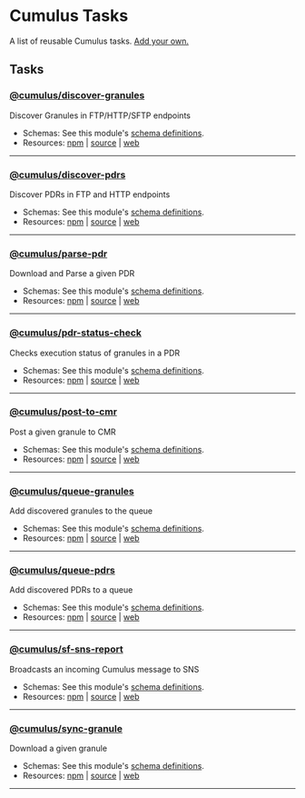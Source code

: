 # Cumulus Tasks

A list of reusable Cumulus tasks. [Add your own.](adding-a-task.md)

## Tasks

### [@cumulus/discover-granules](https://github.com/cumulus-nasa/cumulus/tree/master/tasks/discover-granules)
Discover Granules in FTP/HTTP/SFTP endpoints

- Schemas: See this module's [schema definitions](https://github.com/cumulus-nasa/cumulus/tree/master/tasks/discover-granules/schemas).
- Resources: [npm](https://npmjs.com/package/@cumulus/discover-granules) | [source](https://github.com/cumulus-nasa/cumulus) | [web](https://github.com/cumulus-nasa/cumulus/tree/master/tasks/discover-granules)

---

### [@cumulus/discover-pdrs](https://github.com/cumulus-nasa/cumulus/tree/master/tasks/discover-pdrs)
Discover PDRs in FTP and HTTP endpoints

- Schemas: See this module's [schema definitions](https://github.com/cumulus-nasa/cumulus/tree/master/tasks/discover-pdrs/schemas).
- Resources: [npm](https://npmjs.com/package/@cumulus/discover-pdrs) | [source](https://github.com/cumulus-nasa/cumulus) | [web](https://github.com/cumulus-nasa/cumulus/tree/master/tasks/discover-pdrs)

---

### [@cumulus/parse-pdr](https://github.com/cumulus-nasa/cumulus/tree/master/tasks/parse-pdr)
Download and Parse a given PDR

- Schemas: See this module's [schema definitions](https://github.com/cumulus-nasa/cumulus/tree/master/tasks/parse-pdr/schemas).
- Resources: [npm](https://npmjs.com/package/@cumulus/parse-pdr) | [source](https://github.com/cumulus-nasa/cumulus) | [web](https://github.com/cumulus-nasa/cumulus/tree/master/tasks/parse-pdr)

---

### [@cumulus/pdr-status-check](https://github.com/cumulus-nasa/cumulus/tree/master/tasks/pdr-status-check)
Checks execution status of granules in a PDR

- Schemas: See this module's [schema definitions](https://github.com/cumulus-nasa/cumulus/tree/master/tasks/pdr-status-check/schemas).
- Resources: [npm](https://npmjs.com/package/@cumulus/pdr-status-check) | [source](https://github.com/cumulus-nasa/cumulus) | [web](https://github.com/cumulus-nasa/cumulus/tree/master/tasks/pdr-status-check)

---

### [@cumulus/post-to-cmr](https://github.com/cumulus-nasa/cumulus/tree/master/tasks/post-to-cmr)
Post a given granule to CMR

- Schemas: See this module's [schema definitions](https://github.com/cumulus-nasa/cumulus/tree/master/tasks/post-to-cmr/schemas).
- Resources: [npm](https://npmjs.com/package/@cumulus/post-to-cmr) | [source](https://github.com/cumulus-nasa/cumulus) | [web](https://github.com/cumulus-nasa/cumulus/tree/master/tasks/post-to-cmr)

---

### [@cumulus/queue-granules](https://github.com/cumulus-nasa/cumulus/tree/master/tasks/queue-granules)
Add discovered granules to the queue

- Schemas: See this module's [schema definitions](https://github.com/cumulus-nasa/cumulus/tree/master/tasks/queue-granules/schemas).
- Resources: [npm](https://npmjs.com/package/@cumulus/queue-granules) | [source](https://github.com/cumulus-nasa/cumulus) | [web](https://github.com/cumulus-nasa/cumulus/tree/master/tasks/queue-granules)

---

### [@cumulus/queue-pdrs](https://github.com/cumulus-nasa/cumulus/tree/master/tasks/queue-pdrs)
Add discovered PDRs to a queue

- Schemas: See this module's [schema definitions](https://github.com/cumulus-nasa/cumulus/tree/master/tasks/queue-pdrs/schemas).
- Resources: [npm](https://npmjs.com/package/@cumulus/queue-pdrs) | [source](https://github.com/cumulus-nasa/cumulus) | [web](https://github.com/cumulus-nasa/cumulus/tree/master/tasks/queue-pdrs)

---

### [@cumulus/sf-sns-report](https://github.com/cumulus-nasa/cumulus/tree/master/tasks/sf-sns-report)
Broadcasts an incoming Cumulus message to SNS

- Schemas: See this module's [schema definitions](https://github.com/cumulus-nasa/cumulus/tree/master/tasks/sf-sns-report/schemas).
- Resources: [npm](https://npmjs.com/package/@cumulus/sf-sns-report) | [source](https://github.com/cumulus-nasa/cumulus) | [web](https://github.com/cumulus-nasa/cumulus/tree/master/tasks/sf-sns-report)

---

### [@cumulus/sync-granule](https://github.com/cumulus-nasa/cumulus/tree/master/tasks/sync-granule)
Download a given granule

- Schemas: See this module's [schema definitions](https://github.com/cumulus-nasa/cumulus/tree/master/tasks/sync-granule/schemas).
- Resources: [npm](https://npmjs.com/package/@cumulus/sync-granule) | [source](https://github.com/cumulus-nasa/cumulus) | [web](https://github.com/cumulus-nasa/cumulus/tree/master/tasks/sync-granule)

---
